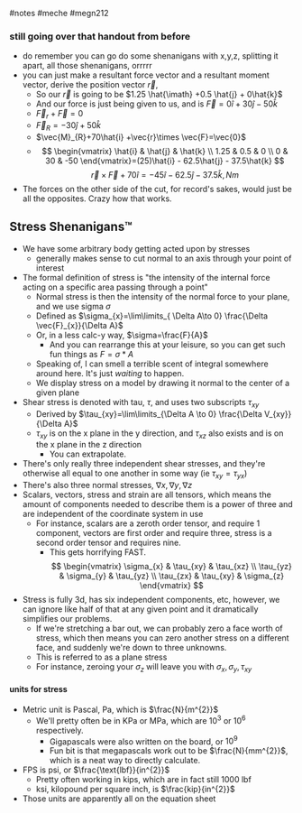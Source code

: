 #notes #meche  #megn212

### still going over that handout from before
- do remember you can go do some shenanigans with x,y,z, splitting it apart, all those shenanigans, orrrrr
- you can just make a resultant force vector and a resultant moment vector, derive the position vector $\vec{r}$, 
	- So our $\vec{r}$ is going to be $1.25 \hat{\imath} +0.5 \hat{j} + 0\hat{k}$
	- And our force is just being given to us, and is $\vec{F}=0 \hat{i} + 30\hat{j} - 50\hat{k}$ 
	- $\vec{F}_{r}+\vec{F}=0$
	- $\vec{F}_{R} = -30\hat{j}+50\hat{k}$
	- $\vec{M}_{R}+70\hat{i} +\vec{r}\times \vec{F}=\vec{0}$
	- $$
\begin{vmatrix}
\hat{i} & \hat{j} & \hat{k} \\
1.25 & 0.5 & 0 \\
0 & 30 & -50
\end{vmatrix}=(25)\hat{i} - 62.5\hat{j} - 37.5\hat{k}
$$$$
\vec{r}\times \vec{F} +70\hat{i} = -45\hat{i} -62.5\hat{j} - 37.5\hat{k}, Nm
$$
- The forces on the other side of the cut, for record's sakes, would just be all the opposites. Crazy how that works.

## Stress Shenanigans™
- We have some arbitrary body getting acted upon by stresses
	- generally makes sense to cut normal to an axis through your point of interest
- The formal definition of stress is "the intensity of the internal force acting on a specific area passing through a point"
	- Normal stress is then the intensity of the normal force to your plane, and we use sigma $\sigma$
	- Defined as $\sigma_{x}=\lim\limits_{ \Delta A\to 0} \frac{\Delta \vec{F}_{x}}{\Delta A}$
	- Or, in a less calc-y way, $\sigma=\frac{F}{A}$
		- And you can rearrange this at your leisure, so you can get such fun things as $F=\sigma*A$
	- Speaking of, I can smell a terrible scent of integral somewhere around here. It's just *waiting* to happen.
	- We display stress on a model by drawing it normal to the center of a given plane
- Shear stress is denoted with tau, $\tau$, and uses two subscripts $\tau_{xy}$
	- Derived by $\tau_{xy}=\lim\limits_{\Delta A \to 0} \frac{\Delta V_{xy}}{\Delta A}$ 
	- $\tau_{xy}$ is on the x plane in the y direction, and $\tau_{xz}$ also exists and is on the x plane in the z direction
		- You can extrapolate.
- There's only really three independent shear stresses, and they're otherwise all equal to one another in some way (ie $\tau_{xy}=\tau_{yx}$)
- There's also three normal stresses, $\nabla x, \nabla y, \nabla z$
- Scalars, vectors, stress and strain are all tensors, which means the amount of components needed to describe them is a power of three and are independent of the coordinate system in use
	- For instance, scalars are a zeroth order tensor, and require 1 component, vectors are first order and require three, stress is a second order tensor and requires nine.
		- This gets horrifying FAST.
$$
\begin{vmatrix}
\sigma_{x} & \tau_{xy} & \tau_{xz} \\
\tau_{yz} & \sigma_{y} & \tau_{yz} \\
\tau_{zx} & \tau_{xy} & \sigma_{z}
\end{vmatrix}
$$
- Stress is fully 3d, has six independent components, etc, however, we can ignore like half of that at any given point and it dramatically simplifies our problems.
	- If we're stretching a bar out, we can probably zero a face worth of stress, which then means you can zero another stress on a different face, and suddenly we're down to three unknowns. 
	- This is referred to as a plane stress
	- For instance, zeroing your $\sigma_{z}$ will leave you with $\sigma_{x},\sigma_{y},\tau_{xy}$
#### units for stress
- Metric unit is Pascal, Pa, which is $\frac{N}{m^{2}}$
	- We'll pretty often be in KPa or MPa, which are $10^{3}$ or $10^{6}$ respectively.
		- Gigapascals were also written on the board, or $10^{9}$
		- Fun bit is that megapascals work out to be $\frac{N}{mm^{2}}$, which is a neat way to directly calculate.
- FPS is psi, or $\frac{\text{lbf}}{in^{2}}$
	- Pretty often working in kips, which are in fact still 1000 lbf
	- ksi, kilopound per square inch, is $\frac{kip}{in^{2}}$
- Those units are apparently all on the equation sheet